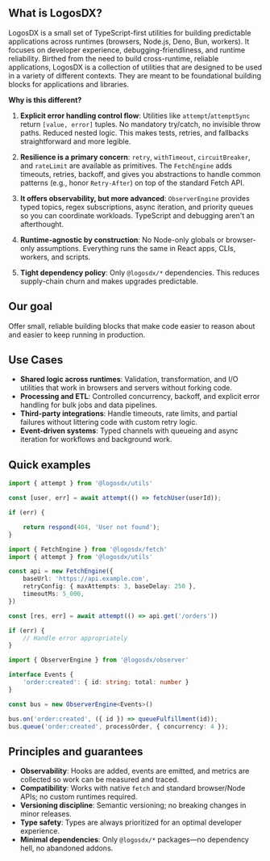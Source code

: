 
## What is LogosDX?

LogosDX is a small set of TypeScript-first utilities for building predictable applications across runtimes (browsers, Node.js, Deno, Bun, workers). It focuses on developer experience, debugging-friendliness, and runtime reliability. Birthed from the need to build cross-runtime, reliable applications, LogosDX is a collection of utilities that are designed to be used in a variety of different contexts. They are meant to be foundational building blocks for applications and libraries.

**Why is this different?**

1. **Explicit error handling control flow**: Utilities like `attempt`/`attemptSync` return `[value, error]` tuples. No mandatory try/catch, no invisible throw paths. Reduced nested logic. This makes tests, retries, and fallbacks straightforward and more legible.

2. **Resilience is a primary concern**: `retry`, `withTimeout`, `circuitBreaker`, and `rateLimit` are available as primitives. The `FetchEngine` adds timeouts, retries, backoff, and gives you abstractions to handle common patterns (e.g., honor `Retry-After`) on top of the standard Fetch API.

3. **It offers observability, but more advanced**: `ObserverEngine` provides typed topics, regex subscriptions, async iteration, and priority queues so you can coordinate workloads. TypeScript and debugging aren't an afterthought.

4. **Runtime-agnostic by construction**: No Node-only globals or browser-only assumptions. Everything runs the same in React apps, CLIs, workers, and scripts.

5. **Tight dependency policy**: Only `@logosdx/*` dependencies. This reduces supply-chain churn and makes upgrades predictable.


## Our goal

Offer small, reliable building blocks that make code easier to reason about and easier to keep running in production.


## Use Cases

- **Shared logic across runtimes**: Validation, transformation, and I/O utilities that work in browsers and servers without forking code.
- **Processing and ETL**: Controlled concurrency, backoff, and explicit error handling for bulk jobs and data pipelines.
- **Third-party integrations**: Handle timeouts, rate limits, and partial failures without littering code with custom retry logic.
- **Event-driven systems**: Typed channels with queueing and async iteration for workflows and background work.

## Quick examples

```ts
import { attempt } from '@logosdx/utils'

const [user, err] = await attempt(() => fetchUser(userId));

if (err) {

    return respond(404, 'User not found');
}
```

```ts
import { FetchEngine } from '@logosdx/fetch'
import { attempt } from '@logosdx/utils'

const api = new FetchEngine({
    baseUrl: 'https://api.example.com',
    retryConfig: { maxAttempts: 3, baseDelay: 250 },
    timeoutMs: 5_000,
})

const [res, err] = await attempt(() => api.get('/orders'))

if (err) {
    // Handle error appropriately
}
```

```ts
import { ObserverEngine } from '@logosdx/observer'

interface Events {
    'order:created': { id: string; total: number }
}

const bus = new ObserverEngine<Events>()

bus.on('order:created', ({ id }) => queueFulfillment(id));
bus.queue('order:created', processOrder, { concurrency: 4 });
```

## Principles and guarantees

- **Observability**: Hooks are added, events are emitted, and metrics are collected so work can be measured and traced.
- **Compatibility**: Works with native `fetch` and standard browser/Node APIs; no custom runtimes required.
- **Versioning discipline**: Semantic versioning; no breaking changes in minor releases.
- **Type safety**: Types are always prioritized for an optimal developer experience.
- **Minimal dependencies**: Only `@logosdx/*` packages—no dependency hell, no abandoned addons.
